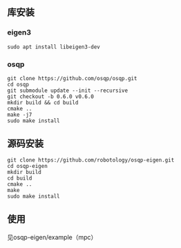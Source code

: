 ## 库安装

### eigen3
```
sudo apt install libeigen3-dev
```
### osqp
```
git clone https://github.com/osqp/osqp.git
cd osqp
git submodule update --init --recursive
git checkout -b 0.6.0 v0.6.0
mkdir build && cd build
cmake ..
make -j7
sudo make install
```

## 源码安装

```
git clone https://github.com/robotology/osqp-eigen.git
cd osqp-eigen
mkdir build
cd build
cmake ..
make
sudo make install
```

## 使用

见osqp-eigen/example（mpc）